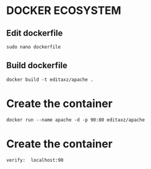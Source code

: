 # DOCKER ECOSYSTEM

## Edit dockerfile 
```
sudo nano dockerfile
```
## Build dockerfile 
```
docker build -t editaxz/apache .
```
# Create the container
```
docker run --name apache -d -p 90:80 editaxz/apache
```

# Create the container
```
verify:  localhost:90
```

